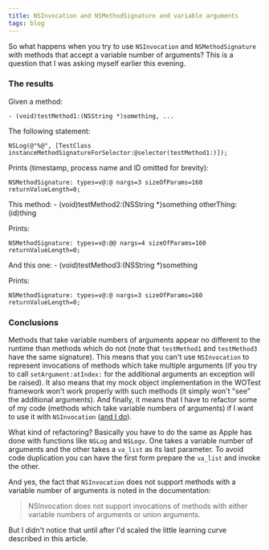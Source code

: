 ```yaml
---
title: NSInvocation and NSMethodSignature and variable arguments
tags: blog
---
```


So what happens when you try to use `NSInvocation` and `NSMethodSignature` with methods that accept a variable number of arguments? This is a question that I was asking myself earlier this evening.

### The results

Given a method:

    - (void)testMethod1:(NSString *)something, ...

The following statement:

    NSLog(@"%@", [TestClass instanceMethodSignatureForSelector:@selector(testMethod1:)]);

Prints (timestamp, process name and ID omitted for brevity):

    NSMethodSignature: types=v@:@ nargs=3 sizeOfParams=160 returnValueLength=0;

This method: - (void)testMethod2:(NSString \*)something otherThing:(id)thing

Prints:

    NSMethodSignature: types=v@:@@ nargs=4 sizeOfParams=160 returnValueLength=0;

And this one: - (void)testMethod3:(NSString \*)something

Prints:

    NSMethodSignature: types=v@:@ nargs=3 sizeOfParams=160 returnValueLength=0;

### Conclusions

Methods that take variable numbers of arguments appear no different to the runtime than methods which do not (note that `testMethod1` and `testMethod3` have the same signature). This means that you can't use `NSInvocation` to represent invocations of methods which take multiple arguments (if you try to call `setArgument:atIndex:` for the additional arguments an exception will be raised). It also means that my mock object implementation in the WOTest framework won't work properly with such methods (it simply won't "see" the additional arguments). And finally, it means that I have to refactor some of my code (methods which take variable numbers of arguments) if I want to use it with `NSInvocation` ([and I do](http://typechecked.net/a/about/wincent/weblog/archives/2006/03/threading_nicet.php)).

What kind of refactoring? Basically you have to do the same as Apple has done with functions like `NSLog` and `NSLogv`. One takes a variable number of arguments and the other takes a `va_list` as its last parameter. To avoid code duplication you can have the first form prepare the `va_list` and invoke the other.

And yes, the fact that `NSInvocation` does not support methods with a variable number of arguments _is_ noted in the documentation:

> NSInvocation does not support invocations of methods with either variable numbers of arguments or union arguments.

But I didn't notice that until after I'd scaled the little learning curve described in this article.
